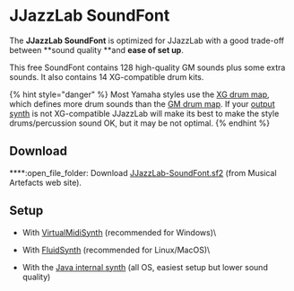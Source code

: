 # JJazzLab SoundFont

The **JJazzLab SoundFont** is optimized for JJazzLab with a good trade-off between **sound quality **and **ease of set up**.

This free SoundFont contains 128 high-quality GM sounds plus some extra sounds. It also contains 14 XG-compatible drum kits.

{% hint style="danger" %}
Most Yamaha styles use the [XG drum map](https://www.jjazzlab.com/images/doc/XG-DrumMap.png), which defines more drum sounds than the [GM drum map](https://en.wikipedia.org/wiki/File:GMStandardDrumMap.gif). If your [output synth](../output-synth.md) is not XG-compatible JJazzLab will make its best to make the style drums/percussion sound OK, but it may be not optimal.
{% endhint %}

## Download <a href="high-quality-sounds" id="high-quality-sounds"></a>

****:open\_file\_folder: Download [JJazzLab-SoundFont.sf2](https://musical-artifacts.com/artifacts/1036) (from Musical Artefacts web site).

## Setup

* With [VirtualMidiSynth](virtualmidisynth.md) (recommended for Windows)\

* With [FluidSynth](fluidsynth.md) (recommended for Linux/MacOS)\

* With the [Java internal synth](java-internal-synth.md) (all OS, easiest setup but lower sound quality)


